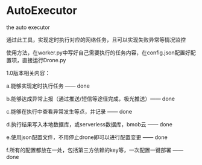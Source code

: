 # AutoExecutor
the auto executor

通过此工具，实现定时执行对应的网络任务，且可以实现失败异常等情况监控

使用方法，在worker.py中写好自己需要执行的任务内容，在config.json配置好配置项，直接运行Drone.py


1.0版本相关内容：

a.能够实现定时执行任务 —— done

b.能够达成异常上报（通过推送/短信等途径完成，极光推送）—— done

c.能够在执行中查看异常发生等点，并记录 —— done

d.执行结果写入本地数据库，或serverless数据库，bmob云 —— done

e.使用json配置文件，不用停止drone即可以进行配置变更 —— done

f.所有的配置都放在一处，包括第三方依赖的key等，一次配置一键部署 —— done
